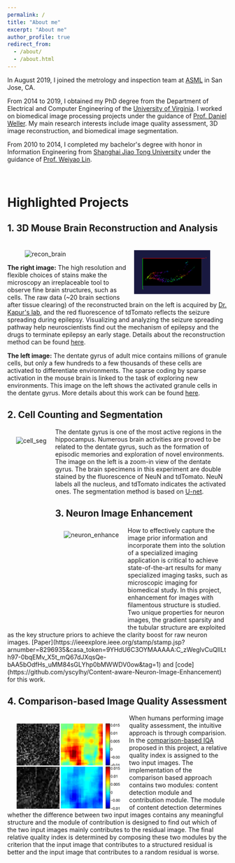 ```yaml
---
permalink: /
title: "About me"
excerpt: "About me"
author_profile: true
redirect_from: 
  - /about/
  - /about.html
---
```


In August 2019, I joined the metrology and inspection team at [ASML](https://www.asml.com/en) in San Jose, CA.

From 2014 to 2019, I obtained my PhD degree from the Department of Electrical and Computer Engineering of the [University of Virginia](https://www.virginia.edu/). I worked on biomedical image processing projects under the guidance of [Prof. Daniel Weller](https://sites.google.com/view/dweller42/). My main research interests include image quality assessment, 3D image reconstruction, and biomedical image segmentation.

From 2010 to 2014, I completed my bachelor's degree with honor in Information Engineering from [Shanghai Jiao Tong University](https://en.sjtu.edu.cn/) under the guidance of [Prof. Weiyao Lin](https://weiyaolin.github.io/). 
<br> <br> <br> 

Highlighted Projects
======

1\. 3D Mouse Brain Reconstruction and Analysis
------
<img src="images/small_hot_brain.gif" alt="recon_brain" style="height:100px;  margin: 20px 5px 0px 40px"/>
<img src="images/activated_3d_cell.gif" alt="3d_cell" style="float:right; height:100px;  margin: 20px 40px 0px 5px"/> 

<b>The right image:</b> The high resolution and flexible choices of stains make the microscopy an irreplaceable tool to observe fine brain structures, such as cells. The raw data (~20 brain sections after tissue clearing) of the reconstructed brain on the left is acquired by [Dr. Kapur's lab](https://braininstitute.virginia.edu/kapur), and the red fluorescence of tdTomato reflects the seizure spreading during epilepsy. Visualizing and analyzing the seizure spreading pathway help neuroscientists find out the mechanism of epilepsy and the drugs to terminate epilepsy an early stage. Details about the reconstruction method can be found [here](https://www.ncbi.nlm.nih.gov/pmc/articles/PMC6488466/).

<b>The left image:</b> The dentate gyrus of adult mice contains millions of granule cells, but only a few hundreds to a few thousands of these cells are activated to differentiate environments. The sparse coding by sparse activation in the mouse brain is linked to the task of exploring new environments. This image on the left shows the activated granule cells in the dentate gyrus. More details about this work can be found [here](https://arxiv.org/abs/1904.08864).

2\. Cell Counting and Segmentation
------

<img src="images/cell_seg.gif" alt="cell_seg" style="float:left; height:200px; margin: 20px 20px 20px 20px"/>

The dentate gyrus is one of the most active regions in the hippocampus. Numerous brain activities are proved to be related to the dentate gyrus, such as the formation of episodic memories and exploration of novel environments. The image on the left is a zoom-in view of the dentate gyrus. The brain specimens    in this experiment are double stained by the fluorescence of NeuN and tdTomato. NeuN labels all the nucleus, and tdTomato indicates the activated ones. The segmentation method is based on [U-net](https://arxiv.org/abs/1505.04597).


3\. Neuron Image Enhancement 
------
<img src="images/neuron_enhance.gif" alt="neuron_enhance" style="float:left; height:200px; margin: 10px 20px 20px 20px"/>
How to effectively capture the image prior information and incorporate them into the solution of a specialized imaging application is critical to achieve state-of-the-art results for many specialized imaging tasks, such as microscopic imaging for biomedical study. In this project, enhancement for images with filamentous structure is studied. Two unique properties for neuron images, the gradient sparsity and the tubular structure are exploited as the key structure priors to achieve the clarity boost for raw neuron images. [Paper](https://ieeexplore.ieee.org/stamp/stamp.jsp?arnumber=8296935&casa_token=9YHdU6C3OYMAAAAA:C_zWeglvCuQIILth97-0bqEMv_X5t_mQ67dJXqsQe-bAA5bOdfHs_uMM84sGLYhp0bMWWDV0ow&tag=1) and [code](https://github.com/yscylhy/Content-aware-Neuron-Image-Enhancement) for this work.


4\. Comparison-based Image Quality Assessment
------
<img src="images/C_IQA.png" alt="C_IQA" style="float:left; height:200px; margin: 20px 20px 0px 20px"/>

When humans performing image quality assessment, the intuitive approach is through comparision. In the [comparison-based IQA](http://www.bookyourproject.com/dip/16D12.pdf) proposed in this project, a relative quality index is assigned to the two input images. The implementation of the comparison based approach contains two modules: content detection module and contribution module. The module of content detection determines whether the difference between two input images contains any meaningful structure and the module of contribution is designed to find out which of the two input images mainly contributes to the residual image. The final relative quality index is determined by composing these two modules by the criterion that the input image that contributes to a structured residual is better and the input image that contributes to a random residual is worse. 


